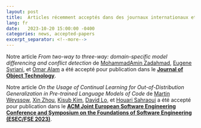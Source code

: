 ```yaml
---
layout: post
title:  Articles récemment acceptés dans des journaux internationaux et actes de conférence
lang: fr
date:   2023-10-20 15:00:00 -0400
categories: news, accepted-papers
excerpt_separator: <!--more-->
---
```



Notre article *From two-way to three-way: domain-specific model differencing and conflict detection* de [MohammadAmin Zadahmad],  [Eugene Syriani], et [Omar Alam] a été accepté pour publication dans le [**Journal of Object Technology**](https://www.jot.fm/).

Notre article *On the Usage of Continual Learning for Out-of-Distribution Generalization in Pre-trained Language Models of Code* de [Martin Weyssow], [Xin Zhou], [Kisub Kim], [David Lo], et [Houari Sahraoui] a été accepté pour publication dans le [**ACM Joint European Software Engineering Conference and Symposium on the Foundations of Software Engineering (ESEC/FSE 2023)**](https://2023.esec-fse.org/). 


[Eugene Syriani]: http://www-ens.iro.umontreal.ca/~syriani/
[Houari Sahraoui]: http://www.iro.umontreal.ca/~sahraouh/
[MohammadAmin Zadahmad]: http://zaheri.info/
[Omar Alam]: https://omaralam.org/
[Martin Weyssow]: https://martin-wey.github.io/
[Xin Zhou]: https://scholar.google.com/citations?user=eQxzKOUAAAAJ&hl=zh-CN
[Kisub Kim]: https://falconlk.github.io/react-gh-pages/ 
[David Lo]: http://www.mysmu.edu/faculty/davidlo/

